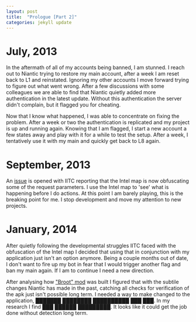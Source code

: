 ```yaml
---
layout: post
title:  "Prologue [Part 2]"
categories: jekyll update
---
```


July, 2013
===

In the aftermath of all of my accounts being banned, I am stunned. I reach out to Niantic trying to restore my main account, after a week I am reset back to L1 and reinstated. Ignoring my other accounts I move forward trying to figure out what went wrong. After a few discussions with some colleagues we are able to find that Niantic quietly added more authentication in the latest update. Without this authentication the server didn't complain, but it flagged you for cheating.

Now that I know what happened, I was able to concentrate on fixing the problem. After a week or two the authentication is replicated and my project is up and running again. Knowing that I am flagged, I start a new account a few states away and play with it for a while to test the setup. After a week, I tentatively use it with my main and quickly get back to L8 again.

September, 2013
==

An [issue](https://github.com/jonatkins/ingress-intel-total-conversion/issues/518) is opened with IITC reporting that the Intel map is now obfuscating some of the request parameters. I use the Intel map to 'see' what is happening before I do actions. At this point I am barely playing, this is the breaking point for me. I stop development and move my attention to new projects.

January, 2014
==

After quietly following the developmental struggles IITC faced with the obfuscation of the Intel map I decided that using that in conjunction with my application just isn't an option anymore. Being a couple months out of date, I don't want to fire up my bot in fear that I would trigger another flag and ban my main again. If I am to continue I need a new direction.

After analysing how ["Broot" mod](http://ingress-apk-mod.o4kapuk.info/) was built I figured that with the subtile changes Niantic has made in the past, catching all checks for verification of the apk just isn't possible long term. I needed a way to make changed to the application, &#9608;&#9608;&#9608;&#9608;&#9608;&#9608;&#9608; &#9608;&#9608;&#9608;&#9608;&#9608;&#9608;&#9608;&#9608; &#9608;&#9608;&#9608;&#9608;&#9608;&#9608;&#9608;&#9608;&#9608;&#9608; &#9608;&#9608;&#9608; &#9608;&#9608;&#9608;. In my research I find &#9608;&#9608;&#9608; &#9608;&#9608;&#9608;&#9608;&#9608;&#9608; &#9608;&#9608;&#9608;&#9608;&#9608;&#9608;&#9608;&#9608;&#9608;. It looks like it could get the job done without detection long term.
